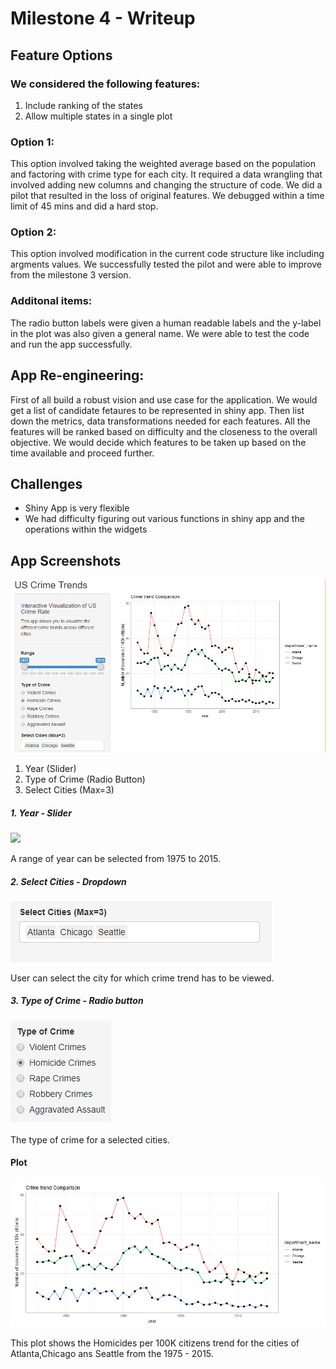 # Milestone 4 - Writeup

## Feature Options

### We considered the following features:
 1. Include ranking of the states
 2. Allow multiple states in a single plot

### Option 1: 
This option involved taking the weighted average based on the population and factoring with crime type for each city.
It required a data wrangling that involved adding new columns and changing the structure of code. We did a pilot that resulted
in the loss of original features. We debugged within a time limit of 45 mins and did a hard stop.

### Option 2:

This option involved modification in the current code structure like including argments values. We successfully tested the pilot
and were able to improve from the milestone 3 version.

### Additonal items:

The radio button labels were given a human readable labels and the y-label in the plot was also given a general name.
We were able to test the code and run the app successfully.

## App Re-engineering:

First of all build a robust vision and use case for the application.
We would get a list of candidate fetaures to be represented in shiny app. Then list down the metrics, data transformations needed for each features.
All the features will be ranked based on difficulty and the closeness to the overall objective.
We would decide which features to be taken up based on the time available and proceed further.


## Challenges

- Shiny App is very flexible
- We had difficulty figuring out various functions in shiny app and the operations within the widgets

## App Screenshots
![](overview.png)

1. Year (Slider)
2. Type of Crime (Radio Button)
3. Select Cities (Max=3)

##### 1. Year - Slider

![](/milestone2/year_slider.png)

A range of year can be selected from 1975 to 2015.

##### 2. Select Cities - Dropdown


![](cities.png)


User can select the city for which crime trend has to be viewed.


##### 3. Type of Crime - Radio button

![](radio_button.png)

The type of crime for a selected cities.

#### Plot

![](plot.png)

This plot shows the Homicides per 100K citizens trend for the cities of Atlanta,Chicago ans Seattle from the 1975 - 2015.
